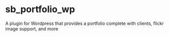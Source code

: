 # sb_portfolio_wp
A plugin for Wordpress that provides a portfolio complete with clients, flickr image support, and more

